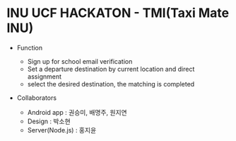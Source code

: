 # INU UCF HACKATON - TMI(Taxi Mate INU)

- Function
  - Sign up for school email verification
  - Set a departure destination by current location and direct assignment
  - select the desired destination, the matching is completed
  
- Collaborators
  - Android app : 권승미, 배명주, 원지연
  - Design : 박소현
  - Server(Node.js) : 홍지윤
